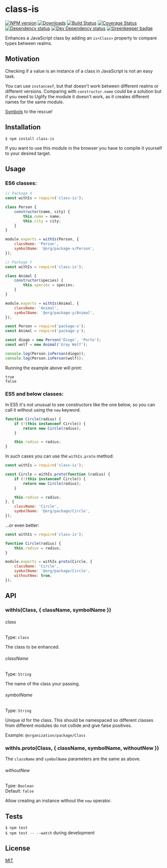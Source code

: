 # class-is

[![NPM version][npm-image]][npm-url] [![Downloads][downloads-image]][npm-url] [![Build Status][travis-image]][travis-url] [![Coverage Status][codecov-image]][codecov-url] [![Dependency status][david-dm-image]][david-dm-url] [![Dev Dependency status][david-dm-dev-image]][david-dm-dev-url] [![Greenkeeper badge][greenkeeper-image]][greenkeeper-url]

[npm-url]:https://npmjs.org/package/class-is
[downloads-image]:http://img.shields.io/npm/dm/class-is.svg
[npm-image]:http://img.shields.io/npm/v/class-is.svg
[travis-url]:https://travis-ci.org/moxystudio/js-class-is
[travis-image]:http://img.shields.io/travis/moxystudio/js-class-is/master.svg
[codecov-url]:https://codecov.io/gh/moxystudio/js-class-is
[codecov-image]:https://img.shields.io/codecov/c/github/moxystudio/js-class-is/master.svg
[david-dm-url]:https://david-dm.org/moxystudio/js-class-is
[david-dm-image]:https://img.shields.io/david/moxystudio/js-class-is.svg
[david-dm-dev-url]:https://david-dm.org/moxystudio/js-class-is?type=dev
[david-dm-dev-image]:https://img.shields.io/david/dev/moxystudio/js-class-is.svg
[greenkeeper-image]:https://badges.greenkeeper.io/moxystudio/js-class-is.svg
[greenkeeper-url]:https://greenkeeper.io/

Enhances a JavaScript class by adding an `is<Class>` property to compare types between realms.


## Motivation

Checking if a value is an instance of a class in JavaScript is not an easy task.

You can use `instanceof`, but that doesn't work between different realms or different versions. Comparing with `constructor.name` could be a solution but if you need to Uglify the module it doesn't work, as it creates different names for the same module.

[Symbols](https://developer.mozilla.org/en-US/docs/Web/JavaScript/Reference/Global_Objects/Symbol) to the rescue!


## Installation

`$ npm install class-is`

If you want to use this module in the browser you have to compile it yourself to your desired target.


## Usage

### ES6 classes:

```js
// Package X
const withIs = require('class-is');

class Person {
    constructor(name, city) {
        this.name = name;
        this.city = city;
    }
}

module.exports = withIs(Person, {
    className: 'Person',
    symbolName: '@org/package-x/Person',
});
```

```js
// Package Y
const withIs = require('class-is');

class Animal {
    constructor(species) {
        this.species = species;
    }
}

module.exports = withIs(Animal, {
    className: 'Animal',
    symbolName: '@org/package-y/Animal',
});
```

```js
const Person = require('package-x');
const Animal = require('package-y');

const diogo = new Person('Diogo', 'Porto');
const wolf = new Animal('Gray Wolf');

console.log(Person.isPerson(diogo));
console.log(Person.isPerson(wolf));
```

Running the example above will print:

```
true
false
```

### ES5 and below classes:

In ES5 it's not unusual to see constructors like the one below, so you can call it without using the `new` keyword.

```js
function Circle(radius) {
    if (!(this instanceof Circle)) {
        return new Circle(radius);
    }

    this.radius = radius;
}
```

In such cases you can use the `withIs.proto` method:

```js
const withIs = require('class-is');

const Circle = withIs.proto(function (radius) {
    if (!(this instanceof Circle)) {
        return new Circle(radius);
    }

    this.radius = radius;
}, {
    className: 'Circle',
    symbolName: '@org/package/Circle',
});
```

...or even better:

```js
const withIs = require('class-is');

function Circle(radius) {
    this.radius = radius;
}

module.exports = withIs.proto(Circle, {
    className: 'Circle',
    symbolName: '@org/package/Circle',
    withoutNew: true,
});
```


## API

### withIs(Class, { className, symbolName })

###### class

Type: `class`

The class to be enhanced.

###### className

Type: `String`

The name of the class your passing.

###### symbolName

Type: `String`

Unique *id* for the class. This should be namespaced so different classes from different modules do not collide and give false positives.

Example: `@organization/package/Class`

### withIs.proto(Class, { className, symbolName, withoutNew })

The `className` and `symbolName` parameters are the same as above.

###### withoutNew

Type: `Boolean`   
Default: `false`

Allow creating an instance without the `new` operator.


## Tests

`$ npm test`   
`$ npm test -- --watch` during development


## License

[MIT](http://www.opensource.org/licenses/mit-license.php)
